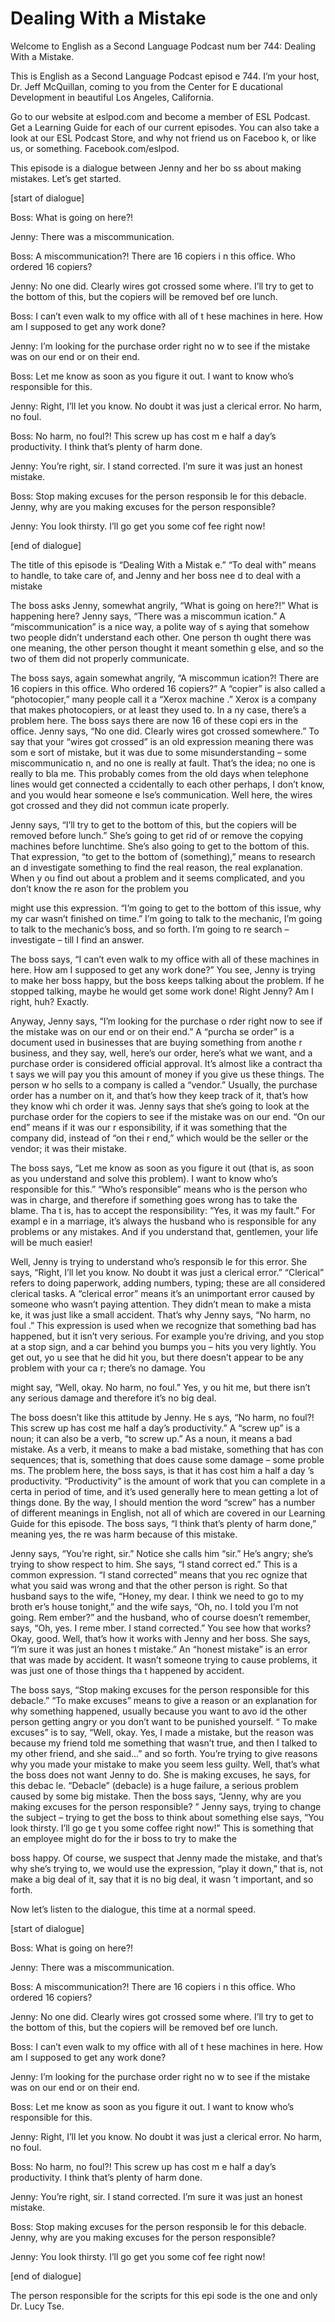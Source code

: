# Dealing With a Mistake

Welcome to English as a Second Language Podcast num ber 744: Dealing With a Mistake.

This is English as a Second Language Podcast episod e 744.  I’m your host, Dr. Jeff McQuillan, coming to you from the Center for E ducational Development in beautiful Los Angeles, California.

Go to our website at eslpod.com and become a member  of ESL Podcast.  Get a Learning Guide for each of our current episodes.  You can also take a look at our ESL Podcast Store, and why not friend us on Faceboo k, or like us, or something. Facebook.com/eslpod.

This episode is a dialogue between Jenny and her bo ss about making mistakes. Let’s get started.

[start of dialogue]

Boss:  What is going on here?!

Jenny:  There was a miscommunication.

Boss:  A miscommunication?!  There are 16 copiers i n this office.  Who ordered 16 copiers?

Jenny:  No one did.  Clearly wires got crossed some where.  I’ll try to get to the bottom of this, but the copiers will be removed bef ore lunch.

Boss:  I can’t even walk to my office with all of t hese machines in here.  How am I supposed to get any work done?

Jenny:  I’m looking for the purchase order right no w to see if the mistake was on our end or on their end.

Boss:  Let me know as soon as you figure it out.  I  want to know who’s responsible for this.

Jenny:  Right, I’ll let you know.  No doubt it was just a clerical error.  No harm, no foul.

Boss:  No harm, no foul?!  This screw up has cost m e half a day’s productivity.  I think that’s plenty of harm done.

Jenny:  You’re right, sir.  I stand corrected.  I’m  sure it was just an honest mistake.

Boss:  Stop making excuses for the person responsib le for this debacle.  Jenny, why  are you making excuses for the person responsible?

Jenny:  You look thirsty.  I’ll go get you some cof fee right now!

[end of dialogue]

The title of this episode is “Dealing With a Mistak e.”  “To deal with” means to handle, to take care of, and Jenny and her boss nee d to deal with a mistake

The boss asks Jenny, somewhat angrily, “What is going on here?!”  What is happening here?  Jenny says, “There was a miscommun ication.”  A “miscommunication” is a nice way, a polite way of s aying that somehow two people didn’t understand each other.  One person th ought there was one meaning, the other person thought it meant somethin g else, and so the two of them did not properly communicate.

The boss says, again somewhat angrily, “A miscommun ication?!  There are 16 copiers in this office.  Who ordered 16 copiers?”  A “copier” is also called a “photocopier,” many people call it a “Xerox machine .”  Xerox is a company that makes photocopiers, or at least they used to.  In a ny case, there’s a problem here.  The boss says there are now 16 of these copi ers in the office.  Jenny says, “No one did.  Clearly wires got crossed somewhere.”   To say that your “wires got crossed” is an old expression meaning there was som e sort of mistake, but it was due to some misunderstanding – some miscommunicatio n, and no one is really at fault.  That’s the idea; no one is really to bla me.  This probably comes from the old days when telephone lines would get connected a ccidentally to each other perhaps, I don’t know, and you would hear someone e lse’s communication.  Well here, the wires got crossed and they did not commun icate properly.

Jenny says, “I’ll try to get to the bottom of this,  but the copiers will be removed before lunch.”  She’s going to get rid of or remove  the copying machines before lunchtime.  She’s also going to get to the bottom of this.  That expression, “to get to the bottom of (something),” means to research an d investigate something to find the real reason, the real explanation.  When y ou find out about a problem and it seems complicated, and you don’t know the re ason for the problem you

might use this expression.  “I’m going to get to the bottom of this issue, why my car wasn’t finished on time.”  I’m going to talk to  the mechanic, I’m going to talk to the mechanic’s boss, and so forth.  I’m going to re search – investigate – till I find an answer.

The boss says, “I can’t even walk to my office with  all of these machines in here. How am I supposed to get any work done?”  You see, Jenny is trying to make her boss happy, but the boss keeps talking about the problem.  If he stopped talking, maybe he would get some work done!  Right Jenny?  Am I right, huh? Exactly.

Anyway, Jenny says, “I’m looking for the purchase o rder right now to see if the mistake was on our end or on their end.”  A “purcha se order” is a document used in businesses that are buying something from anothe r business, and they say, well, here’s our order, here’s what we want, and a purchase order is considered official approval.  It’s almost like a contract tha t says we will pay you this amount of money if you give us these things.  The person w ho sells to a company is called a “vendor.”  Usually, the purchase order has  a number on it, and that’s how they keep track of it, that’s how they know whi ch order it was.  Jenny says that she’s going to look at the purchase order for the copiers to see if the mistake was on our end.  “On our end” means if it was our r esponsibility, if it was something that the company did, instead of “on thei r end,” which would be the seller or the vendor; it was their mistake.

The boss says, “Let me know as soon as you figure it out (that is, as soon as you understand and solve this problem).  I want to know  who’s responsible for this.” “Who’s responsible” means who is the person who was  in charge, and therefore if something goes wrong has to take the blame.  Tha t is, has to accept the responsibility: “Yes, it was my fault.”  For exampl e in a marriage, it’s always the husband who is responsible for any problems or any mistakes.  And if you understand that, gentlemen, your life will be much easier!

Well, Jenny is trying to understand who’s responsib le for this error.  She says, “Right, I’ll let you know.  No doubt it was just a clerical error.”  “Clerical” refers to doing paperwork, adding numbers, typing; these are all considered clerical tasks. A “clerical error” means it’s an unimportant error caused by someone who wasn’t paying attention.  They didn’t mean to make a mista ke, it was just like a small accident.  That’s why Jenny says, “No harm, no foul .”  This expression is used when we recognize that something bad has happened, but it isn’t very serious. For example you’re driving, and you stop at a stop sign, and a car behind you bumps you – hits you very lightly.  You get out, yo u see that he did hit you, but there doesn’t appear to be any problem with your ca r; there’s no damage.  You

might say, “Well, okay.  No harm, no foul.”  Yes, y ou hit me, but there isn’t any serious damage and therefore it’s no big deal.

The boss doesn’t like this attitude by Jenny.  He s ays, “No harm, no foul?!  This screw up has cost me half a day’s productivity.”  A  “screw up” is a noun; it can also be a verb, “to screw up.”  As a noun, it means  a bad mistake.  As a verb, it means to make a bad mistake, something that has con sequences; that is, something that does cause some damage – some proble ms.  The problem here, the boss says, is that it has cost him a half a day ’s productivity.  “Productivity” is the amount of work that you can complete in a certa in period of time, and it’s used generally here to mean getting a lot of things  done.  By the way, I should mention the word “screw” has a number of different meanings in English, not all of which are covered in our Learning Guide for this  episode.  The boss says, “I think that’s plenty of harm done,” meaning yes, the re was harm because of this mistake.

Jenny says, “You’re right, sir.”  Notice she calls him “sir.”  He’s angry; she’s trying to show respect to him.  She says, “I stand correct ed.”  This is a common expression.  “I stand corrected” means that you rec ognize that what you said was wrong and that the other person is right.  So that husband says to the wife, “Honey, my dear.  I think we need to go to my broth er’s house tonight,” and the wife says, “Oh, no.  I told you I’m not going.  Rem ember?” and the husband, who of course doesn’t remember, says, “Oh, yes.  I reme mber.  I stand corrected.” You see how that works?  Okay, good.  Well, that’s how it works with Jenny and her boss.  She says, “I’m sure it was just an hones t mistake.”  An “honest mistake” is an error that was made by accident.  It  wasn’t someone trying to cause problems, it was just one of those things tha t happened by accident.

The boss says, “Stop making excuses for the person responsible for this debacle.”  “To make excuses” means to give a reason  or an explanation for why something happened, usually because you want to avo id the other person getting angry or you don’t want to be punished yourself.  “ To make excuses” is to say, “Well, okay.  Yes, I made a mistake, but the reason  was because my friend told me something that wasn’t true, and then I talked to  my other friend, and she said…” and so forth.  You’re trying to give reasons  why you made your mistake to make you seem less guilty.  Well, that’s what the boss does not want Jenny to do.  She is making excuses, he says, for this debac le.  “Debacle” (debacle) is a huge failure, a serious problem caused by some big mistake.  Then the boss says, “Jenny, why  are you making excuses for the person responsible? ”  Jenny says, trying to change the subject – trying to get the boss to think about something else says, “You look thirsty.  I’ll go ge t you some coffee right now!” This is something that an employee might do for the ir boss to try to make the

boss happy.  Of course, we suspect that Jenny made the mistake, and that’s why she’s trying to, we would use the expression, “play  it down,” that is, not make a big deal of it, say that it is no big deal, it wasn ’t important, and so forth.

Now let’s listen to the dialogue, this time at a normal speed.

[start of dialogue]

Boss:  What is going on here?!

Jenny:  There was a miscommunication.

Boss:  A miscommunication?!  There are 16 copiers i n this office.  Who ordered 16 copiers?

Jenny:  No one did.  Clearly wires got crossed some where.  I’ll try to get to the bottom of this, but the copiers will be removed bef ore lunch.

Boss:  I can’t even walk to my office with all of t hese machines in here.  How am I supposed to get any work done?

Jenny:  I’m looking for the purchase order right no w to see if the mistake was on our end or on their end.

Boss:  Let me know as soon as you figure it out.  I  want to know who’s responsible for this.

Jenny:  Right, I’ll let you know.  No doubt it was just a clerical error.  No harm, no foul.

Boss:  No harm, no foul?!  This screw up has cost m e half a day’s productivity.  I think that’s plenty of harm done.

Jenny:  You’re right, sir.  I stand corrected.  I’m  sure it was just an honest mistake.

Boss:  Stop making excuses for the person responsib le for this debacle.  Jenny, why  are you making excuses for the person responsible?

Jenny:  You look thirsty.  I’ll go get you some cof fee right now!

[end of dialogue]

 The person responsible for the scripts for this epi sode is the one and only Dr. Lucy Tse.





